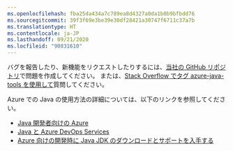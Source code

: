 ```yaml
---
ms.openlocfilehash: fba25da434a7c789ea8d4327a0da1b0b9bfbdd76
ms.sourcegitcommit: 39f3f69e3be39e30df28421a30747f6711c37a7b
ms.translationtype: HT
ms.contentlocale: ja-JP
ms.lasthandoff: 09/21/2020
ms.locfileid: "90831610"
---
```

バグを報告したり、新機能をリクエストしたりするには、[当社の GitHub リポジトリ](https://github.com/Microsoft/azure-tools-for-java/issues)で問題を作成してください。 または、[Stack Overflow でタグ azure-java-tools を使用して](https://stackoverflow.com/questions/tagged/azure-java-tools)質問してください。

Azure での Java の使用方法の詳細については、以下のリンクを参照してください。 

* [Java 開発者向けの Azure](../../index.yml) 
* [Java と Azure DevOps Services](/azure/devops/java/)
* [Azure 向けの開発時に Java JDK のダウンロードとサポートを入手する](../../fundamentals/java-jdk-long-term-support.md)
<!-- TODO: Add URLs for Java in VSCode here -->